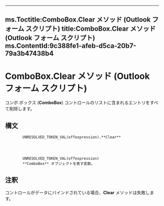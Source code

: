 

---
ms.Toctitle:ComboBox.Clear メソッド (Outlook フォーム スクリプト)
title:ComboBox.Clear メソッド (Outlook フォーム スクリプト)
ms.ContentId:9c388fe1-afeb-d5ca-20b7-79a3b47438b4
---
# ComboBox.Clear メソッド (Outlook フォーム スクリプト)




コンボ ボックス (**ComboBox**) コントロールのリストに含まれるエントリをすべて削除します。

## 構文

            UNRESOLVED_TOKEN_VAL(offexpression).**Clear**




            UNRESOLVED_TOKEN_VAL(offexpression)
            **ComboBox** オブジェクトを表す変数。



## 注釈
コントロールがデータにバインドされている場合、**Clear** メソッドは失敗します。




